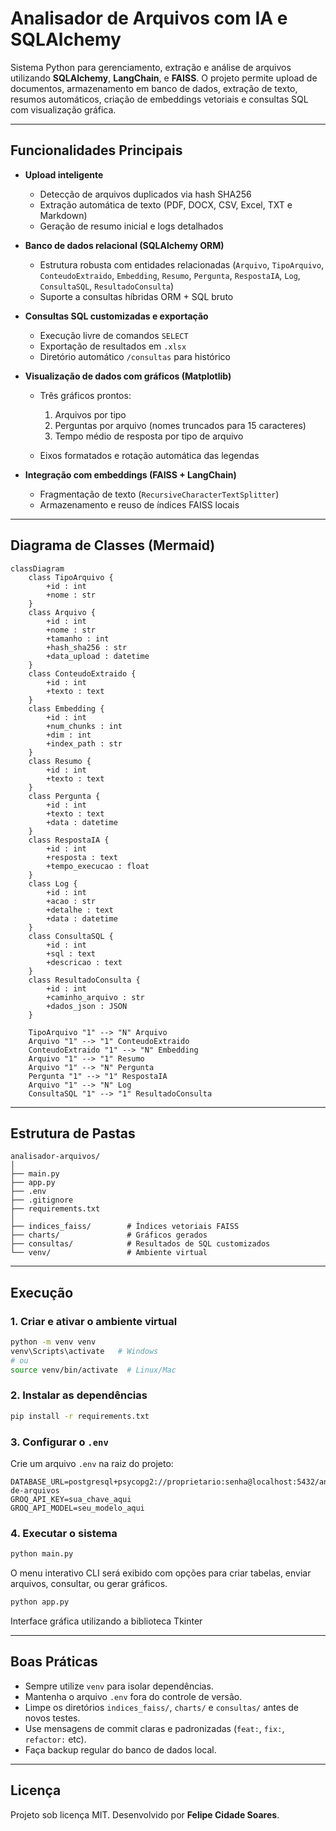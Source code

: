 # Analisador de Arquivos com IA e SQLAlchemy

Sistema Python para gerenciamento, extração e análise de arquivos utilizando **SQLAlchemy**, **LangChain**, e **FAISS**.
O projeto permite upload de documentos, armazenamento em banco de dados, extração de texto, resumos automáticos, criação de embeddings vetoriais e consultas SQL com visualização gráfica.

---

## Funcionalidades Principais

* **Upload inteligente**

  * Detecção de arquivos duplicados via hash SHA256
  * Extração automática de texto (PDF, DOCX, CSV, Excel, TXT e Markdown)
  * Geração de resumo inicial e logs detalhados
* **Banco de dados relacional (SQLAlchemy ORM)**

  * Estrutura robusta com entidades relacionadas (`Arquivo`, `TipoArquivo`, `ConteudoExtraido`, `Embedding`, `Resumo`, `Pergunta`, `RespostaIA`, `Log`, `ConsultaSQL`, `ResultadoConsulta`)
  * Suporte a consultas híbridas ORM + SQL bruto
* **Consultas SQL customizadas e exportação**

  * Execução livre de comandos `SELECT`
  * Exportação de resultados em `.xlsx`
  * Diretório automático `/consultas` para histórico
* **Visualização de dados com gráficos (Matplotlib)**

  * Três gráficos prontos:

    1. Arquivos por tipo
    2. Perguntas por arquivo (nomes truncados para 15 caracteres)
    3. Tempo médio de resposta por tipo de arquivo
  * Eixos formatados e rotação automática das legendas
* **Integração com embeddings (FAISS + LangChain)**

  * Fragmentação de texto (`RecursiveCharacterTextSplitter`)
  * Armazenamento e reuso de índices FAISS locais

---

## Diagrama de Classes (Mermaid)

```mermaid
classDiagram
    class TipoArquivo {
        +id : int
        +nome : str
    }
    class Arquivo {
        +id : int
        +nome : str
        +tamanho : int
        +hash_sha256 : str
        +data_upload : datetime
    }
    class ConteudoExtraido {
        +id : int
        +texto : text
    }
    class Embedding {
        +id : int
        +num_chunks : int
        +dim : int
        +index_path : str
    }
    class Resumo {
        +id : int
        +texto : text
    }
    class Pergunta {
        +id : int
        +texto : text
        +data : datetime
    }
    class RespostaIA {
        +id : int
        +resposta : text
        +tempo_execucao : float
    }
    class Log {
        +id : int
        +acao : str
        +detalhe : text
        +data : datetime
    }
    class ConsultaSQL {
        +id : int
        +sql : text
        +descricao : text
    }
    class ResultadoConsulta {
        +id : int
        +caminho_arquivo : str
        +dados_json : JSON
    }

    TipoArquivo "1" --> "N" Arquivo
    Arquivo "1" --> "1" ConteudoExtraido
    ConteudoExtraido "1" --> "N" Embedding
    Arquivo "1" --> "1" Resumo
    Arquivo "1" --> "N" Pergunta
    Pergunta "1" --> "1" RespostaIA
    Arquivo "1" --> "N" Log
    ConsultaSQL "1" --> "1" ResultadoConsulta
```

---

## Estrutura de Pastas

```
analisador-arquivos/
│
├── main.py
├── app.py
├── .env
├── .gitignore
├── requirements.txt
│
├── indices_faiss/        # Índices vetoriais FAISS
├── charts/               # Gráficos gerados
├── consultas/            # Resultados de SQL customizados
└── venv/                 # Ambiente virtual
```

---

## Execução

### 1. Criar e ativar o ambiente virtual

```bash
python -m venv venv
venv\Scripts\activate   # Windows
# ou
source venv/bin/activate  # Linux/Mac
```

### 2. Instalar as dependências

```bash
pip install -r requirements.txt
```

### 3. Configurar o `.env`

Crie um arquivo `.env` na raiz do projeto:

```
DATABASE_URL=postgresql+psycopg2://proprietario:senha@localhost:5432/analisador-de-arquivos
GROQ_API_KEY=sua_chave_aqui
GROQ_API_MODEL=seu_modelo_aqui
```

### 4. Executar o sistema

```bash
python main.py
```

O menu interativo CLI será exibido com opções para criar tabelas, enviar arquivos, consultar, ou gerar gráficos.

```bash
python app.py
```

Interface gráfica utilizando a biblioteca Tkinter

---

## Boas Práticas

* Sempre utilize `venv` para isolar dependências.
* Mantenha o arquivo `.env` fora do controle de versão.
* Limpe os diretórios `indices_faiss/`, `charts/` e `consultas/` antes de novos testes.
* Use mensagens de commit claras e padronizadas (`feat:`, `fix:`, `refactor:` etc).
* Faça backup regular do banco de dados local.

---

## Licença

Projeto sob licença MIT.
Desenvolvido por **Felipe Cidade Soares**.
